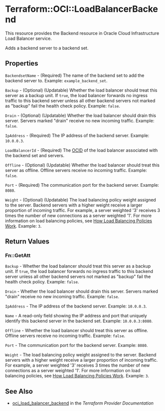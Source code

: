 # Terraform::OCI::LoadBalancerBackend

This resource provides the Backend resource in Oracle Cloud Infrastructure Load Balancer service.

Adds a backend server to a backend set.

## Properties

`BackendsetName` - (Required) The name of the backend set to add the backend server to.  Example: `example_backend_set`.

`Backup` - (Optional) (Updatable) Whether the load balancer should treat this server as a backup unit. If `true`, the load balancer forwards no ingress traffic to this backend server unless all other backend servers not marked as "backup" fail the health check policy.  Example: `false`.

`Drain` - (Optional) (Updatable) Whether the load balancer should drain this server. Servers marked "drain" receive no new incoming traffic.  Example: `false`.

`IpAddress` - (Required) The IP address of the backend server.  Example: `10.0.0.3`.

`LoadBalancerId` - (Required) The [OCID](https://docs.cloud.oracle.com/iaas/Content/General/Concepts/identifiers.htm) of the load balancer associated with the backend set and servers.

`Offline` - (Optional) (Updatable) Whether the load balancer should treat this server as offline. Offline servers receive no incoming traffic.  Example: `false`.

`Port` - (Required) The communication port for the backend server.  Example: `8080`.

`Weight` - (Optional) (Updatable) The load balancing policy weight assigned to the server. Backend servers with a higher weight receive a larger proportion of incoming traffic. For example, a server weighted '3' receives 3 times the number of new connections as a server weighted '1'. For more information on load balancing policies, see [How Load Balancing Policies Work](https://docs.cloud.oracle.com/iaas/Content/Balance/Reference/lbpolicies.htm).  Example: `3`.


## Return Values

### Fn::GetAtt

`Backup` - Whether the load balancer should treat this server as a backup unit. If `true`, the load balancer forwards no ingress traffic to this backend server unless all other backend servers not marked as "backup" fail the health check policy.  Example: `false`.

`Drain` - Whether the load balancer should drain this server. Servers marked "drain" receive no new incoming traffic.  Example: `false`.

`IpAddress` - The IP address of the backend server.  Example: `10.0.0.3`.

`Name` - A read-only field showing the IP address and port that uniquely identify this backend server in the backend set.  Example: `10.0.0.3:8080`.

`Offline` - Whether the load balancer should treat this server as offline. Offline servers receive no incoming traffic.  Example: `false`.

`Port` - The communication port for the backend server.  Example: `8080`.

`Weight` - The load balancing policy weight assigned to the server. Backend servers with a higher weight receive a larger proportion of incoming traffic. For example, a server weighted '3' receives 3 times the number of new connections as a server weighted '1'. For more information on load balancing policies, see [How Load Balancing Policies Work](https://docs.cloud.oracle.com/iaas/Content/Balance/Reference/lbpolicies.htm).  Example: `3`.

## See Also

* [oci_load_balancer_backend](https://www.terraform.io/docs/providers/oci/r/load_balancer_backend.html) in the _Terraform Provider Documentation_